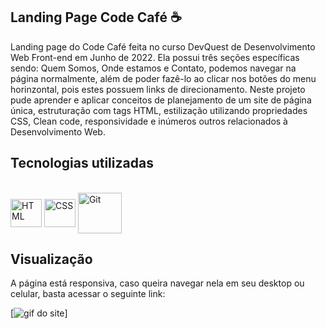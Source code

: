 ## Landing Page Code Café ☕
Landing page do Code Café feita no curso DevQuest de Desenvolvimento Web Front-end em Junho de 2022. Ela possui três seções específicas sendo: Quem Somos, Onde estamos e Contato, podemos navegar na página normalmente, além de poder fazê-lo ao clicar nos botões do menu horinzontal, pois estes possuem links de direcionamento. Neste projeto pude aprender e aplicar conceitos de planejamento de um site de página única, estruturação com tags HTML, estilização utilizando propriedades CSS, Clean code, responsividade e inúmeros outros relacionados à Desenvolvimento Web.

## Tecnologias utilizadas
<div style="display: inline_block"><br>
    <img align="center" alt="HTML" height="45" width="50" src="https://cdn.jsdelivr.net/gh/devicons/devicon/icons/html5/html5-plain-wordmark.svg" />
    <img align="center" alt="CSS" height="45" width="50" src="https://cdn.jsdelivr.net/gh/devicons/devicon/icons/css3/css3-plain-wordmark.svg" />
    <img align="center" alt="Git" height="65" width="70"
src="https://cdn.jsdelivr.net/gh/devicons/devicon/icons/git/git-plain-wordmark.svg" />
</div>
  
## Visualização 
A página está responsiva, caso queira navegar nela em seu desktop ou celular, basta acessar o seguinte link:

[<img src="./code-cafe.gif" alt="gif do site">]


